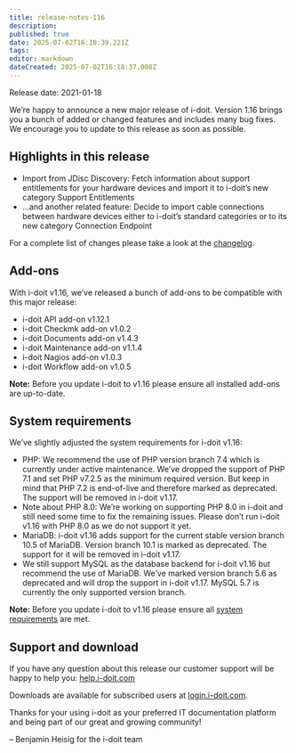 ```yaml
---
title: release-notes-116
description: 
published: true
date: 2025-07-02T16:18:39.221Z
tags: 
editor: markdown
dateCreated: 2025-07-02T16:18:37.008Z
---
```


Release date: 2021-01-18

We’re happy to announce a new major release of i-doit. Version 1.16 brings you a bunch of added or changed features and includes many bug fixes. We encourage you to update to this release as soon as possible.

Highlights in this release
--------------------------

*   Import from JDisc Discovery: Fetch information about support entitlements for your hardware devices and import it to i-doit’s new category Support Entitlements
*   …and another related feature: Decide to import cable connections between hardware devices either to i-doit’s standard categories or to its new category Connection Endpoint

For a complete list of changes please take a look at the [changelog](../changelogs/changelog-1.16.x/changelog-1.16.md).

Add-ons
-------

With i-doit v1.16, we’ve released a bunch of add-ons to be compatible with this major release:

*   i-doit API add-on v1.12.1
*   i-doit Checkmk add-on v1.0.2
*   i-doit Documents add-on v1.4.3
*   i-doit Maintenance add-on v1.1.4
*   i-doit Nagios add-on v1.0.3
*   i-doit Workflow add-on v1.0.5

**Note:** Before you update i-doit to v1.16 please ensure all installed add-ons are up-to-date.

System requirements
-------------------

We’ve slightly adjusted the system requirements for i-doit v1.16:

*   PHP: We recommend the use of PHP version branch 7.4 which is currently under active maintenance. We’ve dropped the support of PHP 7.1 and set PHP v7.2.5 as the minimum required version. But keep in mind that PHP 7.2 is end-of-live and therefore marked as deprecated. The support will be removed in i-doit v1.17.
*   Note about PHP 8.0: We’re working on supporting PHP 8.0 in i-doit and still need some time to fix the remaining issues. Please don’t run i-doit v1.16 with PHP 8.0 as we do not support it yet.
*   MariaDB: i-doit v1.16 adds support for the current stable version branch 10.5 of MariaDB. Version branch 10.1 is marked as deprecated. The support for it will be removed in i-doit v1.17.
*   We still support MySQL as the database backend for i-doit v1.16 but recommend the use of MariaDB. We’ve marked version branch 5.6 as deprecated and will drop the support in i-doit v1.17. MySQL 5.7 is currently the only supported version branch.

**Note:** Before you update i-doit to v1.16 please ensure all [system requirements](../../installation/system-requirements.md) are met.

Support and download
--------------------

If you have any question about this release our customer support will be happy to help you: [help.i-doit.com](https://help.i-doit.com/)

Downloads are available for subscribed users at [login.i-doit.com](https://login.i-doit.com/).

Thanks for your using i-doit as your preferred IT documentation platform and being part of our great and growing community!

– Benjamin Heisig for the i-doit team